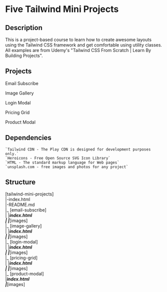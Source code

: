 # Five Tailwind Mini Projects

## Description
This is a project-based course to learn how to create awesome layouts using the Tailwind CSS framework and get comfortable using utility classes. All examples are from Udemy's "Tailwind CSS From Scratch | Learn By Building Projects".

## Projects

Email Subscribe

Image Gallery

Login Modal

Pricing Grid

Product Modal

## Dependencies 

    `Tailwind CDN - The Play CDN is designed for development purposes only.`
    `Heroicons - Free Open Source SVG Icon Library`
    `HTML - The standard markup language for Web pages`
    `unsplash.com - free images and photos for any project`

## Structure 

  [tailwind-mini-projects]  
  |-index.html  
  |-README.md  
  |_ [email-subscribe]  
  |   |___index.html  
  |   |___[images]  
  |_ [image-gallery]  
  |   |___index.html  
  |   |___[images]  
  |_ [login-modal]  
  |   |___index.html  
  |   |___[images]  
  |_ [pricing-grid]  
  |   |___index.html  
  |   |___[images]  
  |_ [product-modal]  
      |___index.html  
      |___[images]  
